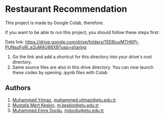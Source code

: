 # Restaurant Recommendation

This project is made by Google Colab, therefore.

If you want to be able to run this project, you should follow these steps first:

Data link: https://drive.google.com/drive/folders/15D8iuvMTHKPj-PUNsuFoW_e2uM4U86XB?usp=sharing


1. Go the link and add a shortcut for this directory into your drive's root directory.
2. Same source files are also in this drive directory. You can now launch these codes by opening .ipynb files with Colab

## Authors

1. [Muhammed Yılmaz](https://github.com/mdyilmaz), [muhammed.yilmaz@etu.edu.tr]('mailto:muhammed.yilmaz@etu.edu.tr)
2. [Mustafa Mert Keskin](https://github.com/mustafakeskin52), [m.keskin@etu.edu.tr]('mailto:m.keskin@etu.edu.tr)
3. [Muhammed Emre Durdu](https://github.com/EmreDurdu), [mdurdu@etu.edu.tr]('mailto:mdurdu@etu.edu.tr)